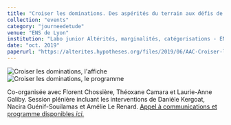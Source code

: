 ```yaml
---
title: "Croiser les dominations. Des aspérités du terrain aux défis de l'interprétation"                       
collection: "events"  
category: "journeedetude"
venue: "ENS de Lyon"
institution: "Labo junior Altérités, marginalités, catégorisations - ENS de Lyon"                             "
date: "oct. 2019"
paperurl: "https://alterites.hypotheses.org/files/2019/06/AAC-Croiser-les-dominations-Des-asp%C3%A9rit%C3%A9s-du-terrain-aux-d%C3%A9fis-de-linterpr%C3%A9tation.pdf"
---
```

![Croiser les dominations, l'affiche](https://alterites.hypotheses.org/files/2019/09/Affiche-FINAL_compressed-page-001-768x1097.jpg "Affiche: Croiser les dominations")
![Croiser les dominations, le programme](https://alterites.hypotheses.org/files/2019/09/Programme-Croiser-les-dominations-page-001-768x1086.jpg "Programme: Croiser les dominations")

Co-organisée avec Florent Chossière, Théoxane Camara et Laurie-Anne Galiby. Session plénière incluant les interventions de Danièle Kergoat, Nacira Guénif-Souilamas et Amélie Le Renard. 
[Appel à communications et programme disponibles *ici*.](https://calenda.org/683106)